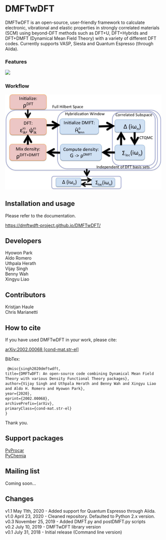 DMFTwDFT 
=========

DMFTwDFT is an open-source, user-friendly framework to calculate electronic, vibrational and elastic properties in strongly
correlated materials (SCM) using beyond-DFT methods such as DFT+U, DFT+Hybrids and DFT+DMFT (Dynamical Mean Field Theory) with a variety of different DFT codes. Currently supports VASP, Siesta and Quantum Espresso (through Aiida).

### Features <br />
![](docs/images/welcome.jpg)

### Workflow <br />
![](docs/images/steps.png)


Installation and usage
----------------------

Please refer to the documentation.

https://dmftwdft-project.github.io/DMFTwDFT/

Developers
-----------
Hyowon Park <br />
Aldo Romero <br />
Uthpala Herath <br />
Vijay Singh <br />
Benny Wah <br />
Xingyu Liao <br />

Contributors
------------
Kristjan Haule <br />
Chris Marianetti <br />

How to cite
-----------

If you have used DMFTwDFT in your work, please cite:

[arXiv:2002.00068 [cond-mat.str-el]](https://arxiv.org/abs/2002.00068)

BibTex:

     @misc{singh2020dmftwdft,
    title={DMFTwDFT: An open-source code combining Dynamical Mean Field Theory with various Density Functional Theory packages},
    author={Vijay Singh and Uthpala Herath and Benny Wah and Xingyu Liao and Aldo H. Romero and Hyowon Park},
    year={2020},
    eprint={2002.00068},
    archivePrefix={arXiv},
    primaryClass={cond-mat.str-el}
    }

Thank you. 

Support packages
----------------
[PyProcar](https://github.com/uthpalah/PyProcar)<br />
[PyChemia](https://github.com/MaterialsDiscovery/PyChemia)


Mailing list
--------------
Coming soon...


Changes
-------
v1.1 May 11th, 2020 - Added support for Quantum Espresso through Aiida. <br />
v1.0 April 23, 2020 - Cleaned repository. Defaulted to Python 2.x version. <br />
v0.3 November 25, 2019 - Added DMFT.py and postDMFT.py scripts <br />
v0.2 July 10, 2019 - DMFTwDFT library version <br />
v0.1 July 31, 2018 - Initial release (Command line version)



